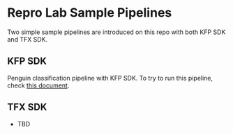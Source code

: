 # Repro Lab Sample Pipelines

Two simple sample pipelines are introduced on this repo with both KFP SDK and TFX SDK.

## KFP SDK

Penguin classification pipeline with KFP SDK. To try to run this pipeline, check [this document](kfp/README.md).


## TFX SDK

- TBD
